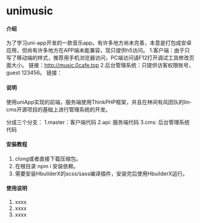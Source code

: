# unimusic

#### 介绍
为了学习uni-app开发的一款音乐app。有许多地方尚未完善，本意是打包成安卓应用，但尚有许多地方在APP端未能兼容，现只提供h5访问。
1.客户端：由于只写了移动端的样式，推荐用手机浏览器访问，PC端访问请F12打开调试工具修改页面大小。
链接：http://music.0cafe.top
2.后台管理系统：只提供访客权限账号，guest 123456。
链接：


#### 说明
使用uniApp实现的前端，服务端使用ThinkPHP框架，并且在林间有风团队的lin-cms开源项目的基础上进行管理系统的开发。

分成三个分支：
1.master：客户端代码
2.api: 服务端代码
3.cms: 后台管理系统代码

#### 安装教程

1.  clong或者直接下载压缩包。
2.  在根目录 npm i 安装依赖。
3.  需要安装HbuilderX的scss/sass编译插件，安装完后使用HbuilderX运行。 

#### 使用说明

1.  xxxx
2.  xxxx
3.  xxxx

